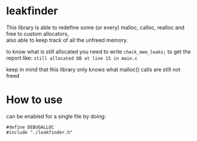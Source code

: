 # leakfinder
 This library is able to redefine some (or every) malloc, calloc, realloc and free to custom allocators,  
 also able to keep track of all the unfreed memory.  

 to know what is still allocated you need to write `check_mem_leaks;` to get the report like:
 `still allocated 8B at line 15 in main.c`  
 
 keep in mind that this library only knows what malloc() calls are still not freed
 
 
# How to use  
 can be enabled for a single file by doing:
 ```
 #define DEBUGALLOC
 #include "./leakfinder.h"
 ```